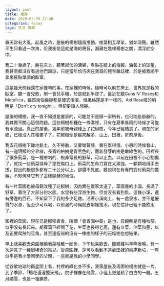 ```yaml
---
layout: post
title: 樹海
date: 2020-05-29 22:40
categories: essay
tags: 生活 故鄉
---
```


春天常有大風，起風之時，屋後的楊樹隨風搖動，樹葉相互摩挲，猶如濤聲。雖然平生只看過一次海，但我相信這就是海的聲音，潛藏在幾棵楊樹之間，漂浮於空中。

我二十幾歲了，躺在床上，聽著起伏的濤聲，看貼在牆上的海報。海報上的球星，我甚至都沒有看過他們踢球，只是當年恰巧夾在我買的體育雜誌裡，於是被我順手拿來裝點單調的臥室。

這是幾天前我還在家裡時的事。在家裡的時候，隨時可以躺在床上，世界就是我的臥室。聽一會兒歌，刷一會兒手機，於是就到半夜了。最近在聽Guns N' Roses和Metallica，雖然兩個樂隊都是硬式搖滾，但風格還是不一樣的。Axl Rose唱的明明是「Don't cry tonight」，但卻更讓人想哭。

屋後的楊樹，我一直不知道是誰家的，可能並不是歸一家所有，也可能是爺爺的，我其實不關心這個問題。這些楊樹都種在一條溝裡，只有在夏季暴雨的時候才可能有水流過。真正的屋後，幾年前被母親種上了花椒樹，今年已經結實了。現在的家鄉，已經沒人在種麥子了，花椒樹倒是越來越多，山上、田裡，房前屋後。

我去花椒樹下鋤地鬆土，久不勞動，又要彎著腰，實在累得很。小憩的時候看山，有一道明顯的分界線，長青的柏樹是青黑色的，而新發芽的樹是嫩綠色的。田裡長了很多薊菜，是一種帶刺的、根非常長的野草，可以止血。以前在田裡不小心割傷了，就找一些薊菜揉碎了塗在傷口上。薊菜的生命力實在太頑強，一顆顆地用手去拔，拔出的根很多都有二十公分以上，卻還不見底。聽說現在有專門對付薊菜的農藥，不知何時它有了這樣顯赫的地位。

有一片菜園也被母親改種了花椒樹，因為實在離家太遠了。菜園邊的小溪，長滿了野草，蓋住了大部分的水面。水里有些浮游生物，但並沒有看到魚。這條小溪，還有旁邊的巨石，不知留下了我的多少足跡。沿著小溪向上，有一處泉水，並不是優質的水源，但至少可以喝，以前渴的時候就去那裡接水，現在估計已經不能飲用了。

家裡的菜園，現在已是郁郁青青，所謂「青青園中葵」是也，母親倒是有種秋葵，似乎沒有長起來。胡蘿蔔已經開了花，生菜也長得老高，還有韭菜、油菜和蔥，以及正要爬秧的豆角，甚至連瘦弱的沒有一棵樹的樣子的石榴樹也想結果。

早上我喜歡去菜園裡繞著菜畦散一圈步，下午也喜歡去，聽聽雞叫羊咩雀鳴，有一次還見了一種很稀奇的鳥兒。從菜園裡，還可以看到不遠處田裡的兩座新墳，一座似乎是我小學同學的父親，一座就是我的小學同學。

從谷歌地球的衛星圖上看，村裡的綠化並不多，我家屋後及周圍的楊樹就是一片。到了季節，「楊花漫漫攪天飛」，院子裡像在飛雪，小徑上更是積了白白的一層。五月踏雪，也是一種勝景。
